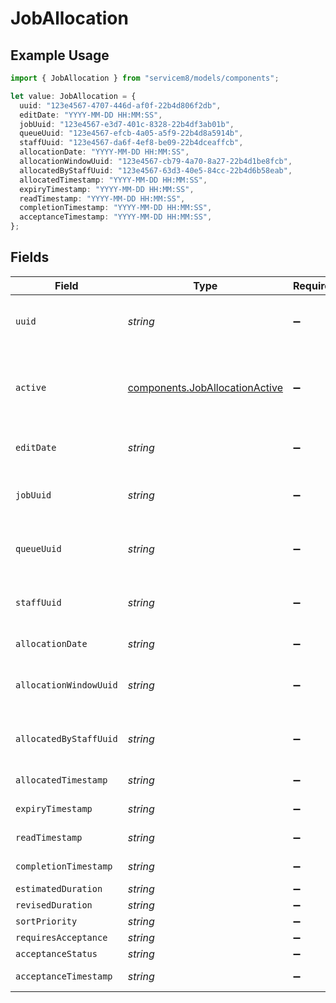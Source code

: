 # JobAllocation

## Example Usage

```typescript
import { JobAllocation } from "servicem8/models/components";

let value: JobAllocation = {
  uuid: "123e4567-4707-446d-af0f-22b4d806f2db",
  editDate: "YYYY-MM-DD HH:MM:SS",
  jobUuid: "123e4567-e3d7-401c-8328-22b4df3ab01b",
  queueUuid: "123e4567-efcb-4a05-a5f9-22b4d8a5914b",
  staffUuid: "123e4567-da6f-4ef8-be09-22b4dceaffcb",
  allocationDate: "YYYY-MM-DD HH:MM:SS",
  allocationWindowUuid: "123e4567-cb79-4a70-8a27-22b4d1be8fcb",
  allocatedByStaffUuid: "123e4567-63d3-40e5-84cc-22b4d6b58eab",
  allocatedTimestamp: "YYYY-MM-DD HH:MM:SS",
  expiryTimestamp: "YYYY-MM-DD HH:MM:SS",
  readTimestamp: "YYYY-MM-DD HH:MM:SS",
  completionTimestamp: "YYYY-MM-DD HH:MM:SS",
  acceptanceTimestamp: "YYYY-MM-DD HH:MM:SS",
};
```

## Fields

| Field                                                                            | Type                                                                             | Required                                                                         | Description                                                                      | Example                                                                          |
| -------------------------------------------------------------------------------- | -------------------------------------------------------------------------------- | -------------------------------------------------------------------------------- | -------------------------------------------------------------------------------- | -------------------------------------------------------------------------------- |
| `uuid`                                                                           | *string*                                                                         | :heavy_minus_sign:                                                               | Record UUID key                                                                  | 123e4567-4707-446d-af0f-22b4d806f2db                                             |
| `active`                                                                         | [components.JobAllocationActive](../../models/components/joballocationactive.md) | :heavy_minus_sign:                                                               | Record active/deleted flag. <br/><br/>Valid values are [0,1]                     |                                                                                  |
| `editDate`                                                                       | *string*                                                                         | :heavy_minus_sign:                                                               | Record last modified timestamp                                                   | YYYY-MM-DD HH:MM:SS                                                              |
| `jobUuid`                                                                        | *string*                                                                         | :heavy_minus_sign:                                                               | N/A                                                                              | 123e4567-e3d7-401c-8328-22b4df3ab01b                                             |
| `queueUuid`                                                                      | *string*                                                                         | :heavy_minus_sign:                                                               | N/A                                                                              | 123e4567-efcb-4a05-a5f9-22b4d8a5914b                                             |
| `staffUuid`                                                                      | *string*                                                                         | :heavy_minus_sign:                                                               | N/A                                                                              | 123e4567-da6f-4ef8-be09-22b4dceaffcb                                             |
| `allocationDate`                                                                 | *string*                                                                         | :heavy_minus_sign:                                                               | N/A                                                                              | YYYY-MM-DD HH:MM:SS                                                              |
| `allocationWindowUuid`                                                           | *string*                                                                         | :heavy_minus_sign:                                                               | N/A                                                                              | 123e4567-cb79-4a70-8a27-22b4d1be8fcb                                             |
| `allocatedByStaffUuid`                                                           | *string*                                                                         | :heavy_minus_sign:                                                               | N/A                                                                              | 123e4567-63d3-40e5-84cc-22b4d6b58eab                                             |
| `allocatedTimestamp`                                                             | *string*                                                                         | :heavy_minus_sign:                                                               | N/A                                                                              | YYYY-MM-DD HH:MM:SS                                                              |
| `expiryTimestamp`                                                                | *string*                                                                         | :heavy_minus_sign:                                                               | N/A                                                                              | YYYY-MM-DD HH:MM:SS                                                              |
| `readTimestamp`                                                                  | *string*                                                                         | :heavy_minus_sign:                                                               | N/A                                                                              | YYYY-MM-DD HH:MM:SS                                                              |
| `completionTimestamp`                                                            | *string*                                                                         | :heavy_minus_sign:                                                               | N/A                                                                              | YYYY-MM-DD HH:MM:SS                                                              |
| `estimatedDuration`                                                              | *string*                                                                         | :heavy_minus_sign:                                                               | N/A                                                                              |                                                                                  |
| `revisedDuration`                                                                | *string*                                                                         | :heavy_minus_sign:                                                               | N/A                                                                              |                                                                                  |
| `sortPriority`                                                                   | *string*                                                                         | :heavy_minus_sign:                                                               | N/A                                                                              |                                                                                  |
| `requiresAcceptance`                                                             | *string*                                                                         | :heavy_minus_sign:                                                               | N/A                                                                              |                                                                                  |
| `acceptanceStatus`                                                               | *string*                                                                         | :heavy_minus_sign:                                                               | N/A                                                                              |                                                                                  |
| `acceptanceTimestamp`                                                            | *string*                                                                         | :heavy_minus_sign:                                                               | N/A                                                                              | YYYY-MM-DD HH:MM:SS                                                              |